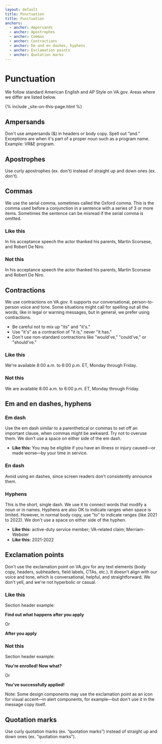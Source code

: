 ```yaml
---
layout: default
title: Punctuation
title: Punctuation
anchors:
  - anchor: Ampersands
  - anchor: Apostrophes
  - anchor: Commas
  - anchor: Contractions
  - anchor: Em and en dashes, hyphens
  - anchor: Exclamation points
  - anchor: Quotation marks
---
```


# Punctuation
We follow standard American English and AP Style on VA.gov. Areas where we differ are listed below.

{% include _site-on-this-page.html %}

## Ampersands

Don't use ampersands (&) in headers or body copy. Spell out “and.” Exceptions are when it's part of a proper noun such as a program name. Example: VR&E program.

## Apostrophes

Use curly apostrophes (ex. don't) instead of straight up and down ones (ex. don&apos;t).

## Commas

We use the serial comma, sometimes called the Oxford comma. This is the comma used before a conjunction in a sentence with a series of 3 or more items. Sometimes the sentence can be misread if the serial comma is omitted.


<div class="do-dont">
<div class="do-dont__do">
<h3 class="do-dont__heading">Like this</h3>
<div class="do-dont__content" markdown="1">

In his acceptance speech the actor thanked his parents, Martin Scorsese, and Robert De Niro.

</div>
</div>
<div class="do-dont__dont">
<h3 class="do-dont__heading">Not this</h3>
<div class="do-dont__content" markdown="1">

In his acceptance speech the actor thanked his parents, Martin Scorsese and Robert De Niro.

</div>
</div>
</div>

## Contractions

We use contractions on VA.gov. It supports our conversational, person-to-person voice and tone. Some situations might call for spelling out all the words, like in legal or warning messages, but in general, we prefer using contractions. 

- Be careful not to mix up "its" and "it's."
- Use "it's" as a contraction of "it is," never "it has." 
- Don't use non-standard contractions like "would've," "could've," or "should've."

<div class="do-dont">
<div class="do-dont__do">
<h3 class="do-dont__heading">Like this</h3>
<div class="do-dont__content" markdown="1">
We're available 8:00 a.m. to 6:00 p.m. ET, Monday through Friday. 

</div>
</div>
<div class="do-dont__dont">
<h3 class="do-dont__heading">Not this</h3>
<div class="do-dont__content" markdown="1">
We are available 8:00 a.m. to 6:00 p.m. ET, Monday through Friday.

</div>
</div>
</div>


## Em and en dashes, hyphens

### Em dash 

Use the em dash similar to a parenthetical or commas to set off an important clause, when commas might be awkward. Try not to overuse them. We don't use a space on either side of the em dash. 

- **Like this:** You may be eligible if you have an illness or injury caused&mdash;or made worse&mdash;by your time in service.

### En dash 

Avoid using en dashes, since screen readers don't consistently announce them. 

### Hyphens 

This is the short, single dash. We use it to connect words that modify a noun or in names. Hyphens are also OK to indicate ranges when space is limited. However, in normal body copy, use "to" to indicate ranges (like 2021 to 2022). We don't use a space on either side of the hyphen.
- **Like this:** active-duty service member; VA-related claim; Merriam-Webster 
- **Like this:** 2021-2022


## Exclamation points

Don't use the exclamation point on VA.gov for any text elements (body copy, headers, subheaders, field labels, CTAs, etc.). It doesn't align with our voice and tone, which is conversational, helpful, and straightforward. We don't yell, and we're not hyperbolic or casual.

<div class="do-dont">
<div class="do-dont__do">
<h3 class="do-dont__heading">Like this</h3>
<div class="do-dont__content" markdown="1">
Section header example:
  
__Find out what happens after you apply__

Or

__After you apply__

</div>
</div>
<div class="do-dont__dont">
<h3 class="do-dont__heading">Not this</h3>
<div class="do-dont__content" markdown="1">
Section header example:
  
__You're enrolled! Now what?__

Or

__You've successfully applied!__

</div>
</div>
</div>

Note: Some design components may use the exclamation point as an icon for visual accent&mdash;in alert components, for example&mdash;but don't use it in the message copy itself.

## Quotation marks

Use curly quotation marks (ex. “quotation marks”) instead of straight up and down ones (ex. &quot;quotation marks&quot;).
